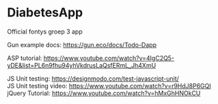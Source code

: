 # DiabetesApp
Official fontys groep 3 app 

Gun example docs:
https://gun.eco/docs/Todo-Dapp

ASP tutorial:
https://www.youtube.com/watch?v=4IgC2Q5-yDE&list=PL6n9fhu94yhVkdrusLaQsfERmL_Jh4XmU

JS Unit testing:
https://designmodo.com/test-javascript-unit/  
JS Unit testing video: 
https://www.youtube.com/watch?v=r9HdJ8P6GQI
 jQuery Tutorial:
 https://www.youtube.com/watch?v=hMxGhHNOkCU
 
